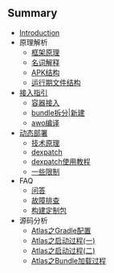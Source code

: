 ## Summary

* [Introduction](README2.md)
* 原理解析
    * [框架原理](principle-intro/Runtime_principle.md)
    * [名词解释](principle-intro/Project_architectured.md)
    * [APK结构](principle-intro/Apk_architecture.md)
    * [运行期文件结构](principle-intro/File_architecture_runtime.md)
* [接入指引](guide-for-use/README.md)
    * [容器接入](guide-for-use/guide_for_build.md)
    * [bundle拆分|新建](guide-for-use/guide_for_bundle.md)
    * [awo编译](guide-for-use/guide_for_compile.md)
* [动态部署](update/README.md)
    * [技术原理](update/principle.md)
    * [dexpatch](update/dexpatch.md)
    * [dexpatch使用教程](update/dexpatch_use_guide.md)
    * [一些限制](update/guide.md)
* FAQ
    * [问答](faq/question.md)
    * [故障排查](faq/help.md)
    * [构建定制包](faq/variant.md)
* 源码分析
    * [Atlas之Gradle配置](code_read/atlas_gradle_apk/atlas_atlas_gradle_apk.md)
    * [Atlas之启动过程\(一\)](code_read/atlas_start/atlas_start_1.md)
    * [Atlas之启动过程\(二\)](code_read/atlas_start/atlas_start_2.md)
    * [Atlas之Bundle加载过程](code_read/atlas_bundle_load/atlas_bundle_load.md)

